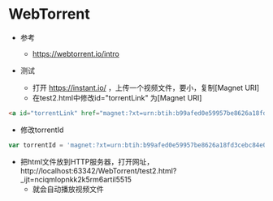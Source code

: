 # WebTorrent
- 参考
    - https://webtorrent.io/intro

- 测试
    - 打开 https://instant.io/ ，上传一个视频文件，要小，复制[Magnet URI]
    - 在test2.html中修改id="torrentLink" 为[Magnet URI]
```html
<a id="torrentLink" href="magnet:?xt=urn:btih:b99afed0e59957be8626a18fd3cebc84e06d4604&dn=banana.mp4&tr=udp%3A%2F%2Fexplodie.org%3A6969&tr=udp%3A%2F%2Ftracker.coppersurfer.tk%3A6969&tr=udp%3A%2F%2Ftracker.empire-js.us%3A1337&tr=udp%3A%2F%2Ftracker.leechers-paradise.org%3A6969&tr=udp%3A%2F%2Ftracker.opentrackr.org%3A1337&tr=wss%3A%2F%2Ftracker.btorrent.xyz&tr=wss%3A%2F%2Ftracker.fastcast.nz&tr=wss%3A%2F%2Ftracker.openwebtorrent.com">banana.torrent</a>
``` 
- 修改torrentId    
```javascript
var torrentId = 'magnet:?xt=urn:btih:b99afed0e59957be8626a18fd3cebc84e06d4604&dn=banana.mp4&tr=udp%3A%2F%2Fexplodie.org%3A6969&tr=udp%3A%2F%2Ftracker.coppersurfer.tk%3A6969&tr=udp%3A%2F%2Ftracker.empire-js.us%3A1337&tr=udp%3A%2F%2Ftracker.leechers-paradise.org%3A6969&tr=udp%3A%2F%2Ftracker.opentrackr.org%3A1337&tr=wss%3A%2F%2Ftracker.btorrent.xyz&tr=wss%3A%2F%2Ftracker.fastcast.nz&tr=wss%3A%2F%2Ftracker.openwebtorrent.com'
```    
- 把html文件放到HTTP服务器，打开网址，http://localhost:63342/WebTorrent/test2.html?_ijt=nciqmlopnkk2k5rm6artil5515
    - 就会自动播放视频文件